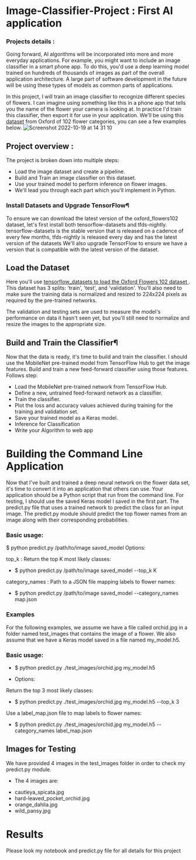 # Image-Classifier-Project : First AI application 

### Projects details :

Going forward, AI algorithms will be incorporated into more and more everyday applications. For example, you might want to include an image classifier in a smart phone app. To do this, you'd use a deep learning model trained on hundreds of thousands of images as part of the overall application architecture. A large part of software development in the future will be using these types of models as common parts of applications. 

In this project, I will train an image classifier to recognize different species of flowers. I can imagine using something like this in a phone app that tells you the name of the flower your camera is looking at. In practice I'd train this classifier, then export it for use in your application. We'll be using this <a href="https://www.robots.ox.ac.uk/~vgg/data/flowers/102/index.html">dataset</a> from Oxford of 102 flower categories, you can see a few examples below. ![Screenshot 2022-10-19 at 14 31 10](https://user-images.githubusercontent.com/74813723/197958990-636b664e-929d-4905-b32c-41ac689dd6e3.png)

## Project overview :
The project is broken down into multiple steps:

- Load the image dataset and create a pipeline.
- Build and Train an image classifier on this dataset.
- Use your trained model to perform inference on flower images.
- We'll lead you through each part which you'll implement in Python.

### Install Datasets and Upgrade TensorFlow¶
To ensure we can download the latest version of the oxford_flowers102 dataset, let's first install both tensorflow-datasets and tfds-nightly.
tensorflow-datasets is the stable version that is released on a cadence of every few months, tfds-nightly is released every day and has the latest version of the datasets We'll also upgrade TensorFlow to ensure we have a version that is compatible with the latest version of the dataset.

## Load the Dataset
Here you'll use <a href="https://www.tensorflow.org/datasets/catalog/oxford_flowers102">tensorflow_datasets to load the Oxford Flowers 102 dataset </a>. This dataset has 3 splits: 'train', 'test', and 'validation'. You'll also need to make sure the training data is normalized and resized to 224x224 pixels as required by the pre-trained networks.

The validation and testing sets are used to measure the model's performance on data it hasn't seen yet, but you'll still need to normalize and resize the images to the appropriate size.

## Build and Train the Classifier¶
Now that the data is ready, it's time to build and train the classifier. I should use the MobileNet pre-trained model from TensorFlow Hub to get the image features. Build and train a new feed-forward classifier using those features. Follows step:
- Load the MobileNet pre-trained network from TensorFlow Hub.
- Define a new, untrained feed-forward network as a classifier.
- Train the classifier.
- Plot the loss and accuracy values achieved during training for the training and validation set.
- Save your trained model as a Keras model.
- Inference for Classification
- Write your Algorithm to web app

# Building the Command Line Application
Now that I've built and trained a deep neural network on the flower data set, it's time to convert it into an application that others can use. Your application should be a Python script that run from the command line. For testing, I should use the saved Keras model I saved in the first part.
The predict.py file that uses a trained network to predict the class for an input image. The predict.py module should predict the top flower names from an image along with their corresponding probabilities.

### Basic usage:
$ python predict.py /path/to/image saved_model
Options:

top_k : Return the top K most likely classes:
- $ python predict.py /path/to/image saved_model --top_k K

category_names : Path to a JSON file mapping labels to flower names:
- $ python predict.py /path/to/image saved_model --category_names map.json

### Examples
For the following examples, we assume we have a file called orchid.jpg in a folder named test_images that contains the image of a flower. We also assume that we have a Keras model saved in a file named my_model.h5.

### Basic usage:
- $ python predict.py ./test_images/orchid.jpg my_model.h5

* Options:

Return the top 3 most likely classes:
- $ python predict.py ./test_images/orchid.jpg my_model.h5 --top_k 3

Use a label_map.json file to map labels to flower names:
- $ python predict.py ./test_images/orchid.jpg my_model.h5 --category_names label_map.json

## Images for Testing
We have provided 4 images in the test_images folder in order to check my predict.py module. 
* The 4 images are:

- cautleya_spicata.jpg
- hard-leaved_pocket_orchid.jpg
- orange_dahlia.jpg
- wild_pansy.jpg

# Results
Please look my notebook and predict.py file for all details for this project



